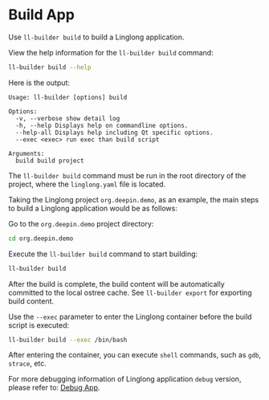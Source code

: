 <!--
SPDX-FileCopyrightText: 2023 UnionTech Software Technology Co., Ltd.

SPDX-License-Identifier: LGPL-3.0-or-later
-->

# Build App

Use `ll-builder build` to build a Linglong application.

View the help information for the `ll-builder build` command:

```bash
ll-builder build --help
```

Here is the output:

```text
Usage: ll-builder [options] build

Options:
  -v, --verbose show detail log
  -h, --help Displays help on commandline options.
  --help-all Displays help including Qt specific options.
  --exec <exec> run exec than build script

Arguments:
  build build project
```

The `ll-builder build` command must be run in the root directory of the project, where the `linglong.yaml` file is located.

Taking the Linglong project `org.deepin.demo`, as an example, the main steps to build a Linglong application would be as follows:

Go to the `org.deepin.demo` project directory:

```bash
cd org.deepin.demo
```

Execute the `ll-builder build` command to start building:

```bash
ll-builder build
```

After the build is complete, the build content will be automatically committed to the local ostree cache. See `ll-builder export` for exporting build content.

Use the `--exec` parameter to enter the Linglong container before the build script is executed:

```bash
ll-builder build --exec /bin/bash
```

After entering the container, you can execute `shell` commands, such as `gdb`, `strace`, etc.

For more debugging information of Linglong application `debug` version, please refer to: [Debug App](../debug/debug.md).
